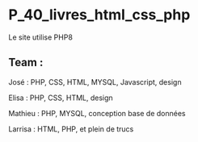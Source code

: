 # P_40_livres_html_css_php

Le site utilise PHP8

## Team : 
José : PHP, CSS, HTML, MYSQL, Javascript, design 

Elisa : PHP, CSS, HTML, design 

Mathieu : PHP, MYSQL, conception base de données

Larrisa : HTML, PHP, et plein de trucs 
